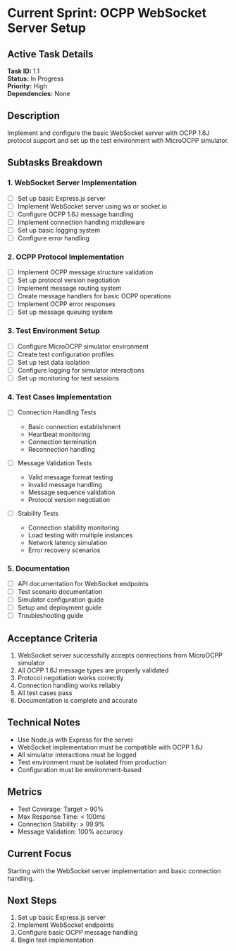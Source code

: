 # Current Sprint: OCPP WebSocket Server Setup

## Active Task Details
**Task ID:** 1.1  
**Status:** In Progress  
**Priority:** High  
**Dependencies:** None  

## Description
Implement and configure the basic WebSocket server with OCPP 1.6J protocol support and set up the test environment with MicroOCPP simulator.

## Subtasks Breakdown

### 1. WebSocket Server Implementation
- [ ] Set up basic Express.js server
- [ ] Implement WebSocket server using ws or socket.io
- [ ] Configure OCPP 1.6J message handling
- [ ] Implement connection handling middleware
- [ ] Set up basic logging system
- [ ] Configure error handling

### 2. OCPP Protocol Implementation
- [ ] Implement OCPP message structure validation
- [ ] Set up protocol version negotiation
- [ ] Implement message routing system
- [ ] Create message handlers for basic OCPP operations
- [ ] Implement OCPP error responses
- [ ] Set up message queuing system

### 3. Test Environment Setup
- [ ] Configure MicroOCPP simulator environment
- [ ] Create test configuration profiles
- [ ] Set up test data isolation
- [ ] Configure logging for simulator interactions
- [ ] Set up monitoring for test sessions

### 4. Test Cases Implementation
- [ ] Connection Handling Tests
  - Basic connection establishment
  - Heartbeat monitoring
  - Connection termination
  - Reconnection handling
  
- [ ] Message Validation Tests
  - Valid message format testing
  - Invalid message handling
  - Message sequence validation
  - Protocol version negotiation
  
- [ ] Stability Tests
  - Connection stability monitoring
  - Load testing with multiple instances
  - Network latency simulation
  - Error recovery scenarios

### 5. Documentation
- [ ] API documentation for WebSocket endpoints
- [ ] Test scenario documentation
- [ ] Simulator configuration guide
- [ ] Setup and deployment guide
- [ ] Troubleshooting guide

## Acceptance Criteria
1. WebSocket server successfully accepts connections from MicroOCPP simulator
2. All OCPP 1.6J message types are properly validated
3. Protocol negotiation works correctly
4. Connection handling works reliably
5. All test cases pass
6. Documentation is complete and accurate

## Technical Notes
- Use Node.js with Express for the server
- WebSocket implementation must be compatible with OCPP 1.6J
- All simulator interactions must be logged
- Test environment must be isolated from production
- Configuration must be environment-based

## Metrics
- Test Coverage: Target > 90%
- Max Response Time: < 100ms
- Connection Stability: > 99.9%
- Message Validation: 100% accuracy

## Current Focus
Starting with the WebSocket server implementation and basic connection handling.

## Next Steps
1. Set up basic Express.js server
2. Implement WebSocket endpoints
3. Configure basic OCPP message handling
4. Begin test implementation 